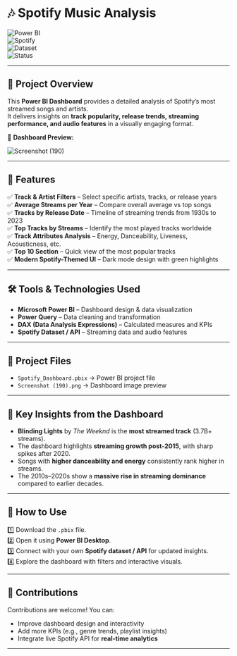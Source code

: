 # 🎶 Spotify Music Analysis
![Power BI](https://img.shields.io/badge/Tool-Power%20BI-yellow?style=for-the-badge&logo=powerbi)  
![Spotify](https://img.shields.io/badge/Platform-Spotify-brightgreen?style=for-the-badge&logo=spotify)  
![Dataset](https://img.shields.io/badge/Dataset-Spotify%20API%20%7C%20Kaggle-blue?style=for-the-badge&logo=databricks)  
![Status](https://img.shields.io/badge/Status-Completed-brightgreen?style=for-the-badge)  

---

## 📌 Project Overview  

This **Power BI Dashboard** provides a detailed analysis of Spotify’s most streamed songs and artists.  
It delivers insights on **track popularity, release trends, streaming performance, and audio features** in a visually engaging format.  

📸 **Dashboard Preview:** 

![Screenshot (190)](https://github.com/user-attachments/assets/4f39a0f7-d350-4758-8d21-cb7587051a95)

---

## 🚀 Features  

✅ **Track & Artist Filters** – Select specific artists, tracks, or release years  
✅ **Average Streams per Year** – Compare overall average vs top songs  
✅ **Tracks by Release Date** – Timeline of streaming trends from 1930s to 2023  
✅ **Top Tracks by Streams** – Identify the most played tracks worldwide  
✅ **Track Attributes Analysis** – Energy, Danceability, Liveness, Acousticness, etc.  
✅ **Top 10 Section** – Quick view of the most popular tracks  
✅ **Modern Spotify-Themed UI** – Dark mode design with green highlights  

---

## 🛠 Tools & Technologies Used  

- **Microsoft Power BI** – Dashboard design & data visualization  
- **Power Query** – Data cleaning and transformation  
- **DAX (Data Analysis Expressions)** – Calculated measures and KPIs  
- **Spotify Dataset / API** – Streaming data and audio features  

---

## 📂 Project Files  

- `Spotify_Dashboard.pbix` → Power BI project file  
- `Screenshot (190).png` → Dashboard image preview  

---

## 🎯 Key Insights from the Dashboard  

- **Blinding Lights** by *The Weeknd* is the **most streamed track** (3.7B+ streams).  
- The dashboard highlights **streaming growth post-2015**, with sharp spikes after 2020.  
- Songs with **higher danceability and energy** consistently rank higher in streams.  
- The 2010s–2020s show a **massive rise in streaming dominance** compared to earlier decades.  

---

## 📌 How to Use  

1️⃣ Download the `.pbix` file.  
2️⃣ Open it using **Power BI Desktop**.  
3️⃣ Connect with your own **Spotify dataset / API** for updated insights.  
4️⃣ Explore the dashboard with filters and interactive visuals.  

---

## 🤝 Contributions  

Contributions are welcome! You can:  
- Improve dashboard design and interactivity  
- Add more KPIs (e.g., genre trends, playlist insights)  
- Integrate live Spotify API for **real-time analytics**  

---

